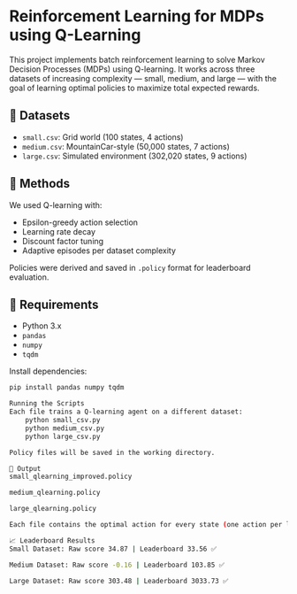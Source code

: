 # Reinforcement Learning for MDPs using Q-Learning

This project implements batch reinforcement learning to solve Markov Decision Processes (MDPs) using Q-learning. It works across three datasets of increasing complexity — small, medium, and large — with the goal of learning optimal policies to maximize total expected rewards.

## 📂 Datasets
- `small.csv`: Grid world (100 states, 4 actions)
- `medium.csv`: MountainCar-style (50,000 states, 7 actions)
- `large.csv`: Simulated environment (302,020 states, 9 actions)

## 🧠 Methods
We used Q-learning with:
- Epsilon-greedy action selection
- Learning rate decay
- Discount factor tuning
- Adaptive episodes per dataset complexity

Policies were derived and saved in `.policy` format for leaderboard evaluation.

## 🔧 Requirements
- Python 3.x
- `pandas`
- `numpy`
- `tqdm`

Install dependencies:
```bash
pip install pandas numpy tqdm

Running the Scripts
Each file trains a Q-learning agent on a different dataset:
    python small_csv.py
    python medium_csv.py
    python large_csv.py

Policy files will be saved in the working directory.

📝 Output
small_qlearning_improved.policy

medium_qlearning.policy

large_qlearning.policy

Each file contains the optimal action for every state (one action per line).

📈 Leaderboard Results
Small Dataset: Raw score 34.87 | Leaderboard 33.56 ✅

Medium Dataset: Raw score -0.16 | Leaderboard 103.85 ✅

Large Dataset: Raw score 303.48 | Leaderboard 3033.73 ✅



